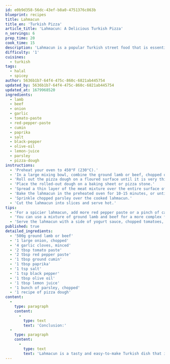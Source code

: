 ```yaml
---
id: e0b9d358-56dc-43ef-b8a0-4751376c863b
blueprint: recipes
title: Lahmacun
title_en: 'Turkish Pizza'
article_title: 'Lahmacun: A Delicious Turkish Pizza'
n_servings: 6
prep_time: 20
cook_time: 15
description: 'Lahmacun is a popular Turkish street food that is essentially a type of pizza. It is made with a thin and crispy dough topped with a spicy and savory meat mixture. This dish is perfect for a quick and easy meal, and can be customized to suit your taste preferences.'
difficulty: '1'
cuisines:
  - turkish
tags:
  - halal
  - spicey
author: 5636b1b7-64f4-475c-860c-6821ab445754
updated_by: 5636b1b7-64f4-475c-860c-6821ab445754
updated_at: 1679968520
ingredients:
  - lamb
  - beef
  - onion
  - garlic
  - tomato-paste
  - red-pepper-paste
  - cumin
  - paprika
  - salt
  - black-pepper
  - olive-oil
  - lemon-juice
  - parsley
  - pizza-dough
instructions:
  - 'Preheat your oven to 450°F (230°C).'
  - 'In a large mixing bowl, combine the ground lamb or beef, chopped onion, minced garlic, tomato paste, red pepper paste, cumin, paprika, salt, black pepper, olive oil, and lemon juice. Mix well until all the ingredients are evenly distributed.'
  - 'Roll out the pizza dough on a floured surface until it is very thin (about 1/8 inch thick).'
  - 'Place the rolled-out dough on a baking sheet or pizza stone.'
  - 'Spread a thin layer of the meat mixture over the entire surface of the dough, leaving a small border around the edges.'
  - 'Bake the lahmacun in the preheated oven for 10-15 minutes, or until the crust is crispy and the meat mixture is cooked through.'
  - 'Sprinkle chopped parsley over the cooked lahmacun.'
  - 'Cut the lahmacun into slices and serve hot.'
tips:
  - 'For a spicier lahmacun, add more red pepper paste or a pinch of cayenne pepper to the meat mixture.'
  - 'You can use a mixture of ground lamb and beef for a more complex flavor.'
  - 'Serve the lahmacun with a side of yogurt sauce, chopped tomatoes, and lettuce for a complete meal.'
published: true
detailed_ingredients:
  - '500g ground lamb or beef'
  - '1 large onion, chopped'
  - '4 garlic cloves, minced'
  - '2 tbsp tomato paste'
  - '2 tbsp red pepper paste'
  - '1 tbsp ground cumin'
  - '1 tbsp paprika'
  - '1 tsp salt'
  - '1 tsp black pepper'
  - '1 tbsp olive oil'
  - '1 tbsp lemon juice'
  - '1 bunch of parsley, chopped'
  - '1 recipe of pizza dough'
content:
  -
    type: paragraph
    content:
      -
        type: text
        text: 'Conclusion:'
  -
    type: paragraph
    content:
      -
        type: text
        text: 'Lahmacun is a tasty and easy-to-make Turkish dish that is sure to become a favorite in your household. With a few simple ingredients and some basic cooking skills, you can create a flavorful and satisfying meal that everyone will love. Experiment with the spice level and meat combination to find your perfect lahmacun recipe. Enjoy!'
---
```

